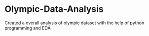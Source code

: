 # Olympic-Data-Analysis
Created a overall analysis of olympic dataset with the help of python programming and EDA
